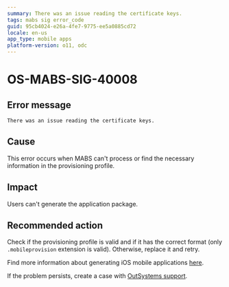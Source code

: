 ```yaml
---
summary: There was an issue reading the certificate keys.
tags: mabs sig error_code
guid: 95cb4024-e26a-4fe7-9775-ee5a0885cd72
locale: en-us
app_type: mobile apps
platform-version: o11, odc
---
```


# OS-MABS-SIG-40008

## Error message

`There was an issue reading the certificate keys.`

## Cause

This error occurs when MABS can't process or find the necessary information in the provisioning profile.

## Impact

Users can't generate the application package.

## Recommended action

Check if the provisioning profile is valid and if it has the correct format (only `.mobileprovision` extension is valid). Otherwise, replace it and retry.

Find more information about generating iOS mobile applications [here](https://success.outsystems.com/Documentation/11/Delivering_Mobile_Apps/Generate_and_Distribute_Your_Mobile_App/Generate_and_Publish_Your_Mobile_App_to_the_Mobile_App_Stores/Publish_Your_Mobile_iOS_Application_to_the_Apple_App_Store).

If the problem persists, create a case with [OutSystems support](https://www.outsystems.com/support/portal/open-support-case?ErrorCode=OS-MABS-SIG-40008).
